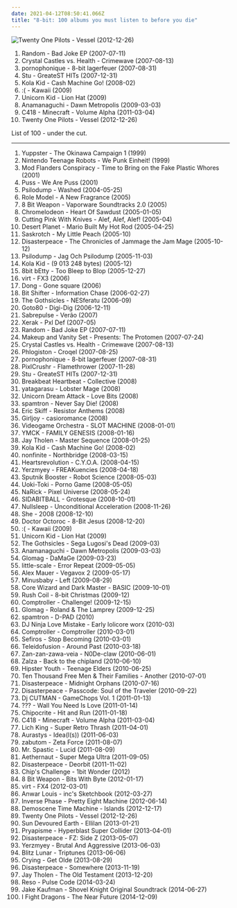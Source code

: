 ```yaml
---
date: 2021-04-12T08:50:41.066Z
title: "8-bit: 100 albums you must listen to before you die"
---
```

![Twenty One Pilots - Vessel (2012-12-26)](http://coverartarchive.org/release/77f25b0b-bb51-44fb-b7b5-9c5c391769dd/7221126832-500.jpg "Twenty One Pilots - Vessel (2012-12-26)")
<ol class="albums">
<li data-cover="http://coverartarchive.org/release/729413e9-7262-4001-a291-356411148759/3667438205-500.jpg" data-tags="chiptune" role="button">Random - Bad Joke EP (2007-07-11)</li>
<li data-cover="https://via.placeholder.com/450" data-tags="electronic" role="button">Crystal Castles vs. Health - Crimewave (2007-08-13)</li>
<li data-cover="http://coverartarchive.org/release/77baaaf6-8128-400e-aee7-0e9a6ca79692/994831655-500.jpg" data-tags="8-bit" role="button">pornophonique - 8-bit lagerfeuer (2007-08-31)</li>
<li data-cover="http://coverartarchive.org/release/717ad3d8-f8b3-4a6c-8a5e-4ab04fd63d31/27501129924-500.jpg" data-tags="8-bit, chiptune" role="button">Stu - GreateST HITs (2007-12-31)</li>
<li data-cover="http://coverartarchive.org/release/d33a1214-fac2-4bcc-a058-e2dea8988a24/4709744474-500.jpg" data-tags="8bit" role="button">Kola Kid - Cash Machine Go! (2008-02)</li>
<li data-cover="http://coverartarchive.org/release/24fbbb1c-da51-4bbc-bd71-bd8d90b55249/8362528885-500.jpg" data-tags="8bit, 8-bit, chiptune, 8 bit, chiprock, 8bit punk, intikrec" role="button">:( - Kawaii (2009)</li>
<li data-cover="http://coverartarchive.org/release/e17b5763-708e-4428-9f20-aeaee4a6b232/9551828343-500.jpg" data-tags="chiptune" role="button">Unicorn Kid - Lion Hat (2009)</li>
<li data-cover="http://coverartarchive.org/release/d6e602eb-97e5-42ca-919b-37c2ea510bad/2060277808-500.jpg" data-tags="chiptune, bitpop" role="button">Anamanaguchi - Dawn Metropolis (2009-03-03)</li>
<li data-cover="http://coverartarchive.org/release/5e396e48-5bc1-4d28-ab34-ee77dc534fed/22120675980-500.jpg" data-tags="ambient" role="button">C418 - Minecraft - Volume Alpha (2011-03-04)</li>
<li data-cover="http://coverartarchive.org/release/77f25b0b-bb51-44fb-b7b5-9c5c391769dd/7221126832-500.jpg" data-tags="alternative" role="button">Twenty One Pilots - Vessel (2012-12-26)</li>
</ol>
List of 100 - under the cut.
<!-- more -->

_________________

<ol class="albums">
<li data-cover="http://coverartarchive.org/release/0d9fe35a-c879-4a69-b4a9-b567dee018fe/4755997477-500.jpg" data-tags="8-bit, netlabel" role="button">
Yuppster - The Okinawa Campaign 1 (1999)
</li>
<li data-cover="https://img.discogs.com/0p8irWVSWkCny7_g-NMtSVSvqJw=/fit-in/600x600/filters:strip_icc():format(jpeg):mode_rgb():quality(90)/discogs-images/R-25253-1529981894-7231.jpeg.jpg" data-tags="electronica, experimental, 8-bit, abstract, idm, glitch, avant-garde, chiptune, technoid, chipmusic, glitchcore, glitch jazz, glitchtronica, glitch techno, abstract techno, chip noise, cyberjazz" role="button">
Nintendo Teenage Robots - We Punk Einheit! (1999)
</li>
<li data-cover="https://img.discogs.com/bCeOFaEfF5iTlmhbV1K8RbM8e1M=/fit-in/600x588/filters:strip_icc():format(jpeg):mode_rgb():quality(90)/discogs-images/R-10968816-1507394792-5884.jpeg.jpg" data-tags="electronic, rock, experimental, post-rock, 8bit, 8-bit, glam rock" role="button">
Mod Flanders Conspiracy - Time to Bring on the Fake Plastic Whores (2001)
</li>
<li data-cover="http://coverartarchive.org/release/35e56c2b-ec70-4dd2-80ab-e78591b82256/21841992268-500.jpg" data-tags="8-bit, 00s, sweden, mein quitschiger leiherkasten" role="button">
Puss - We Are Puss (2001)
</li>
<li data-cover="http://coverartarchive.org/release/6372e259-413c-4d51-b591-25332c773865/1945393837-500.jpg" data-tags="instrumental, 8-bit, chiptunes, nintendo music" role="button">
Psilodump - Washed (2004-05-25)
</li>
<li data-cover="http://coverartarchive.org/release/34869804-4a0c-42e4-92da-ed103977d889/3886924542-500.jpg" data-tags="electronic, 8-bit" role="button">
Role Model - A New Fragrance (2005)
</li>
<li data-cover="http://coverartarchive.org/release/79875e8b-b97c-4a38-922e-70933ce0b076/5796842386-500.jpg" data-tags="c64, nintendisco" role="button">
8 Bit Weapon - Vaporware Soundtracks 2.0 (2005)
</li>
<li data-cover="http://coverartarchive.org/release/85aa9da2-ac87-41b3-a9fa-4ca18fb5e684/8623408290-500.jpg" data-tags="8-bit, chiptune" role="button">
Chromelodeon - Heart Of Sawdust (2005-01-05)
</li>
<li data-cover="https://via.placeholder.com/450" data-tags="cybergrind, grindcore, experimental, nintendocore" role="button">
Cutting Pink With Knives - Alef, Alef, Alef! (2005-04)
</li>
<li data-cover="https://img.discogs.com/qNqV_ghuZMqLRi2T4ziE1IwrEi8=/fit-in/600x514/filters:strip_icc():format(jpeg):mode_rgb():quality(90)/discogs-images/R-702189-1193574768.jpeg.jpg" data-tags="8-bit, chiptunes, c 64" role="button">
Desert Planet - Mario Built My Hot Rod (2005-04-25)
</li>
<li data-cover="https://img.discogs.com/nqN0iWqm3amSG3PzB0Eb8jVnSYk=/fit-in/342x342/filters:strip_icc():format(jpeg):mode_rgb():quality(90)/discogs-images/R-541257-1129322208.jpeg.jpg" data-tags="instrumental, 8-bit, chiptune, chiptunes, n01s3 n k0r3, merry works" role="button">
Saskrotch - My Little Peach (2005-10)
</li>
<li data-cover="https://img.discogs.com/ZkxAwBJL7TL4dCrHMwBSY2qf0mY=/fit-in/550x550/filters:strip_icc():format(jpeg):mode_rgb():quality(90)/discogs-images/R-3523027-1333806253.png.jpg" data-tags="8-bit" role="button">
Disasterpeace - The Chronicles of Jammage the Jam Mage (2005-10-12)
</li>
<li data-cover="http://coverartarchive.org/release/519ff1ee-55ea-4b3a-8c31-afae728f0ba6/1322246316-500.jpg" data-tags="retrotechno" role="button">
Psilodump - Jag Och Psilodump (2005-11-03)
</li>
<li data-cover="http://coverartarchive.org/release/5eb1047f-6523-4ee1-aab8-35ed920bae4a/4709728768-500.jpg" data-tags="8bit" role="button">
Kola Kid - (9 013 248 bytes) (2005-12)
</li>
<li data-cover="http://coverartarchive.org/release/12d80410-1a97-4a07-8106-055830084bb7/6922897468-500.jpg" data-tags="8-bit" role="button">
8bit bEtty - Too Bleep to Blop (2005-12-27)
</li>
<li data-cover="http://coverartarchive.org/release/8bb48bf2-0997-4f30-b4cb-78f687b5f7d7/5590637502-500.jpg" data-tags="progressive metal, 8-bit, chiptune, chipmusic, free download, 8bitpeoples, vgm, chip metal, chip rock, progressive chiptune" role="button">
virt - FX3 (2006)
</li>
<li data-cover="http://coverartarchive.org/release/c25e1d4a-471a-462f-8e8e-ab64846d070d/4706197861-500.jpg" data-tags="8-bit" role="button">
Dong - Gone square (2006)
</li>
<li data-cover="http://coverartarchive.org/release/0944b888-0cda-4dba-9507-2211123bcb2c/4667208673-500.jpg" data-tags="chiptune" role="button">
Bit Shifter - Information Chase (2006-02-27)
</li>
<li data-cover="http://coverartarchive.org/release/3c428fe4-d8db-4a80-8fc3-290aa9ea6ca6/5929326396-500.jpg" data-tags="8-bit, chiptune, 8-bit goth" role="button">
The Gothsicles - NESferatu (2006-09)
</li>
<li data-cover="https://img.discogs.com/aRR8PlB4e76Yv1VvFmToH7FFpoQ=/fit-in/600x600/filters:strip_icc():format(jpeg):mode_rgb():quality(90)/discogs-images/R-850302-1482549429-4089.jpeg.jpg" data-tags="8bit, chiptune" role="button">
Goto80 - Digi-Dig (2006-12-11)
</li>
<li data-cover="https://img.discogs.com/Ao_VkYGxRf6kTkSTfulCRIXKPxQ=/fit-in/600x600/filters:strip_icc():format(jpeg):mode_rgb():quality(90)/discogs-images/R-9865725-1487610737-3854.jpeg.jpg" data-tags="8-bit, chiptune, chipbreak" role="button">
Sabrepulse - Verão (2007)
</li>
<li data-cover="https://img.discogs.com/969IXhCZKSHQ_C0Nbr6J_5mYV8A=/fit-in/340x340/filters:strip_icc():format(jpeg):mode_rgb():quality(90)/discogs-images/R-933554-1236452780.jpeg.jpg" data-tags="electro, 8bit, 8-bit, chiptune, electro punk, electro trash" role="button">
Xerak - Pxl Def (2007-05)
</li>
<li data-cover="http://coverartarchive.org/release/729413e9-7262-4001-a291-356411148759/3667438205-500.jpg" data-tags="chiptune" role="button">
Random - Bad Joke EP (2007-07-11)
</li>
<li data-cover="http://coverartarchive.org/release/aff637a8-d11c-41cf-a0fb-321e7a949d45/27685193007-500.jpg" data-tags="electronic, 8-bit, chiptune" role="button">
Makeup and Vanity Set - Presents: The Protomen (2007-07-24)
</li>
<li data-cover="https://via.placeholder.com/450" data-tags="electronic" role="button">
Crystal Castles vs. Health - Crimewave (2007-08-13)
</li>
<li data-cover="http://coverartarchive.org/release/73a60b5a-6242-4942-bca7-83436a652800/9719645639-500.jpg" data-tags="8-bit, chip prog" role="button">
Phlogiston - Croqel (2007-08-25)
</li>
<li data-cover="http://coverartarchive.org/release/77baaaf6-8128-400e-aee7-0e9a6ca79692/994831655-500.jpg" data-tags="8-bit" role="button">
pornophonique - 8-bit lagerfeuer (2007-08-31)
</li>
<li data-cover="https://img.discogs.com/qRBLG6JWmhWiLb3po5nXG0dcbiQ=/fit-in/500x500/filters:strip_icc():format(jpeg):mode_rgb():quality(90)/discogs-images/R-1154942-1498611854-1787.jpeg.jpg" data-tags="chiptune" role="button">
PixlCrushr - Flamethrower (2007-11-28)
</li>
<li data-cover="http://coverartarchive.org/release/717ad3d8-f8b3-4a6c-8a5e-4ab04fd63d31/27501129924-500.jpg" data-tags="8-bit, chiptune" role="button">
Stu - GreateST HITs (2007-12-31)
</li>
<li data-cover="https://img.discogs.com/ZFKgcUsDwGVF5Mmo_V6tW7v6dqE=/fit-in/150x150/filters:strip_icc():format(jpeg):mode_rgb():quality(90)/discogs-images/R-7022130-1431874843-1757.jpeg.jpg" data-tags="8-bit, chipmusic, free albums" role="button">
Breakbeat Heartbeat - Collective (2008)
</li>
<li data-cover="https://img.discogs.com/8d8f8f69c0b35de09d8b8b063a3d2cd54dd9e234/images/spacer.gif" data-tags="8-bit, screamo, digital hardcore, egrind, experimental nintendocore screamo, post-nerdcore" role="button">
yatagarasu - Lobster Mage (2008)
</li>
<li data-cover="http://coverartarchive.org/release/e5890e73-cf86-42c6-8cdb-a213e4239733/16149626001-500.jpg" data-tags="8-bit, chiptune" role="button">
Unicorn Dream Attack - Love Bits (2008)
</li>
<li data-cover="https://img.discogs.com/k5cjajImifWAbrZFZLfK0T7QgP4=/fit-in/400x400/filters:strip_icc():format(jpeg):mode_rgb():quality(90)/discogs-images/R-1752382-1241054224.jpeg.jpg" data-tags="electronic, 8bit, 8-bit, chiptune, capcom, megaman, chrono trigger" role="button">
spamtron - Never Say Die! (2008)
</li>
<li data-cover="http://coverartarchive.org/release/501c3761-455b-474c-91a1-0ff283fda867/2090619076-500.jpg" data-tags="8bit, 8-bit, chiptune" role="button">
Eric Skiff - Resistor Anthems (2008)
</li>
<li data-cover="http://coverartarchive.org/release/985187e6-482c-4b54-a158-15a0cd38f9df/6510177665-500.jpg" data-tags="electronic, electronica, 8-bit, chiptune, 8 bit, free download" role="button">
Girljoy - casioromance (2008)
</li>
<li data-cover="http://coverartarchive.org/release/632835d4-21b0-47b8-bd8c-a6a5657c7169/6365893630-500.jpg" data-tags="8bit, 8-bit, chiptune, videogame, cc, creative commons, free music, chiptunes, tracker, chip music, netaudio, tracker music, free albums, free album, webaudio" role="button">
Videogame Orchestra - SLOT MACHINE (2008-01-01)
</li>
<li data-cover="http://coverartarchive.org/release/c361ccc6-446f-4b8b-b02b-8461ddfe82ac/8431621724-500.jpg" data-tags="8-bit" role="button">
YMCK - FAMILY GENESIS (2008-01-16)
</li>
<li data-cover="https://img.discogs.com/AHiO_jApB_JvPu3OWvEwS_znQGY=/fit-in/400x400/filters:strip_icc():format(jpeg):mode_rgb():quality(90)/discogs-images/R-1629694-1233247336.gif.jpg" data-tags="electropop, progressive rock, prog, 8-bit, chiptune, progressive, electrorock, prog pop, chip rock, electroprog" role="button">
Jay Tholen - Master Sequence (2008-01-25)
</li>
<li data-cover="http://coverartarchive.org/release/d33a1214-fac2-4bcc-a058-e2dea8988a24/4709744474-500.jpg" data-tags="8bit" role="button">
Kola Kid - Cash Machine Go! (2008-02)
</li>
<li data-cover="http://coverartarchive.org/release/5a07f239-7108-43cc-b132-ce87afcd13ed/7912210583-500.jpg" data-tags="8-bit, chiptune" role="button">
nonfinite - Northbridge (2008-03-15)
</li>
<li data-cover="https://img.discogs.com/v-mnkFpJcGFkimRFg3I3buMVluc=/fit-in/600x594/filters:strip_icc():format(jpeg):mode_rgb():quality(90)/discogs-images/R-6601997-1487256959-9353.jpeg.jpg" data-tags="copyriot" role="button">
Heartsrevolution - C.Y.O.A. (2008-04-15)
</li>
<li data-cover="http://coverartarchive.org/release/878f95a1-ecc7-438e-aad9-aaf4be90653f/11291022040-500.jpg" data-tags="8bit, 8-bit, psychedelic, chiptune, 8 bit, micromusic, chiptunes, 8bitpeoples" role="button">
Yerzmyey - FREAKuencies (2008-04-18)
</li>
<li data-cover="https://img.discogs.com/55UBK6Rc1T5uRdiqzJ466ky0Ehc=/fit-in/359x359/filters:strip_icc():format(jpeg):mode_rgb():quality(90)/discogs-images/R-1359447-1231262811.png.jpg" data-tags="electro, 8-bit, robots" role="button">
Sputnik Booster - Robot Science (2008-05-03)
</li>
<li data-cover="https://img.discogs.com/fhyBcebfX3NZ3DuFnkKijPc4Imo=/fit-in/600x578/filters:strip_icc():format(jpeg):mode_rgb():quality(90)/discogs-images/R-1382027-1214775869.jpeg.jpg" data-tags="8-bit, free, video game music, free music, free albums" role="button">
Uoki-Toki - Porno Game (2008-05-05)
</li>
<li data-cover="https://img.discogs.com/IDsL5x0doCaZtEd0yaC-fFxgjes=/fit-in/600x500/filters:strip_icc():format(jpeg):mode_rgb():quality(90)/discogs-images/R-1352525-1212075128.jpeg.jpg" data-tags="industrial, 8-bit, chiptune, ebm, powernoise, free albums, ryhythmic noise" role="button">
NaRick - Pixel Universe (2008-05-24)
</li>
<li data-cover="https://img.discogs.com/RG5K3I4-XPNg7SM6Oo4X2mS_cww=/fit-in/360x360/filters:strip_icc():format(jpeg):mode_rgb():quality(90)/discogs-images/R-1554053-1236455615.png.jpg" data-tags="electro, 8-bit, chiptune, gameboy" role="button">
SIDABITBALL - Grotesque (2008-10-01)
</li>
<li data-cover="http://coverartarchive.org/release/b20863b4-0eb3-4065-9599-24248499ec3d/27066384557-500.jpg" data-tags="electronic, chiptune" role="button">
Nullsleep - Unconditional Acceleration (2008-11-26)
</li>
<li data-cover="http://coverartarchive.org/release/87ad2049-f57b-43de-ab61-053e9ac0a82d/3772568489-500.jpg" data-tags="electronic, 8-bit" role="button">
She - 2008 (2008-12-10)
</li>
<li data-cover="http://coverartarchive.org/release/0d938f11-67d2-4996-8b31-e18ecb26fe43/17443234242-500.jpg" data-tags="christmas" role="button">
Doctor Octoroc - 8-Bit Jesus (2008-12-20)
</li>
<li data-cover="http://coverartarchive.org/release/24fbbb1c-da51-4bbc-bd71-bd8d90b55249/8362528885-500.jpg" data-tags="8bit, 8-bit, chiptune, 8 bit, chiprock, 8bit punk, intikrec" role="button">
:( - Kawaii (2009)
</li>
<li data-cover="http://coverartarchive.org/release/e17b5763-708e-4428-9f20-aeaee4a6b232/9551828343-500.jpg" data-tags="chiptune" role="button">
Unicorn Kid - Lion Hat (2009)
</li>
<li data-cover="http://coverartarchive.org/release/881dabd1-0bb3-4cce-a726-feb57f1ac25b/5810021701-500.jpg" data-tags="electronica, 8-bit, chiptune, 8-bit gothic, henry hacksaw ep" role="button">
The Gothsicles - Sega Lugosi's Dead (2009-03)
</li>
<li data-cover="http://coverartarchive.org/release/d6e602eb-97e5-42ca-919b-37c2ea510bad/2060277808-500.jpg" data-tags="chiptune, bitpop" role="button">
Anamanaguchi - Dawn Metropolis (2009-03-03)
</li>
<li data-cover="http://coverartarchive.org/release/2ea0f215-d954-4b92-80eb-f42befed74c4/3886922399-500.jpg" data-tags="8-bit, chiptune" role="button">
Glomag - DaMaGe (2009-03-23)
</li>
<li data-cover="https://img.discogs.com/OAPHM-bBqDh2f3CmrM5EBKS6uQQ=/fit-in/600x600/filters:strip_icc():format(jpeg):mode_rgb():quality(90)/discogs-images/R-9266997-1477658830-6045.jpeg.jpg" data-tags="electronica, techno, 8-bit, idm, chiptune, chiptronica" role="button">
little-scale - Error Repeat (2009-05-05)
</li>
<li data-cover="https://img.discogs.com/qqbikIcrEWj9NrdOk3WhzkAUG1Y=/fit-in/256x256/filters:strip_icc():format(jpeg):mode_rgb():quality(90)/discogs-images/R-2594315-1292229835.gif.jpg" data-tags="8-bit, chiptune" role="button">
Alex Mauer - Vegavox 2 (2009-05-17)
</li>
<li data-cover="http://coverartarchive.org/release/2db9d407-ad7c-4575-9c6a-31d129ed79ec/6437563614-500.jpg" data-tags="instrumental" role="button">
Minusbaby - Left (2009-08-29)
</li>
<li data-cover="https://img.discogs.com/RYw6w3UoV5vsQVUO4CxMVUuyXQQ=/fit-in/600x600/filters:strip_icc():format(jpeg):mode_rgb():quality(90)/discogs-images/R-2194316-1269114848.jpeg.jpg" data-tags="electronic, electro, 8-bit, chiptune" role="button">
Core Wizard and Dark Master - BASIC (2009-10-01)
</li>
<li data-cover="http://coverartarchive.org/release/e3732b92-ab31-4db6-bce9-c750fc7ec3fb/1942592268-500.jpg" data-tags="christmas, 8bit, 8-bit, navidad, child's play" role="button">
Rush Coil - 8-bit Christmas (2009-12)
</li>
<li data-cover="https://img.discogs.com/ReOhJTB_iHaIIfCOPpFr1z_LUBw=/fit-in/600x595/filters:strip_icc():format(jpeg):mode_rgb():quality(90)/discogs-images/R-11745680-1521659207-3706.jpeg.jpg" data-tags="electronic, 8bit, 8-bit, chiptune" role="button">
Comptroller - Challenge! (2009-12-15)
</li>
<li data-cover="https://img.discogs.com/PEqFVlKtQYM3gTa6Q-y2nDiwvZo=/fit-in/230x246/filters:strip_icc():format(jpeg):mode_rgb():quality(90)/discogs-images/R-2354924-1414629868-3874.jpeg.jpg" data-tags="8-bit" role="button">
Glomag - Roland & The Lamprey (2009-12-25)
</li>
<li data-cover="https://img.discogs.com/gwKl9qhzA10jVBozp1RrZtpuhlo=/fit-in/600x600/filters:strip_icc():format(jpeg):mode_rgb():quality(90)/discogs-images/R-10662773-1501939211-4990.jpeg.jpg" data-tags="electronic, 8bit, 8-bit, chiptune, albums i got because of the album art" role="button">
spamtron - D-PAD (2010)
</li>
<li data-cover="https://img.discogs.com/StXcNqUlsx6EM3WaVIWPwptkxlQ=/fit-in/290x215/filters:strip_icc():format(jpeg):mode_rgb():quality(90)/discogs-images/R-1579111-1229841254.jpeg.jpg" data-tags="electronic, hardcore, 8bit, 8-bit, chiptune, 8 bit, lolicore, kawaii, :3" role="button">
DJ Ninja Love Mistake - Early lolicore worx (2010-03)
</li>
<li data-cover="https://img.discogs.com/fGeQDwrJw82lokfMXwLbMNYi154=/fit-in/600x595/filters:strip_icc():format(jpeg):mode_rgb():quality(90)/discogs-images/R-11745610-1521658520-1933.jpeg.jpg" data-tags="chiptune" role="button">
Comptroller - Comptroller (2010-03-01)
</li>
<li data-cover="http://coverartarchive.org/release/70908951-5065-4b8f-bfe6-e1faddb0f5a5/1708730204-500.jpg" data-tags="electronic, ambient, industrial, 8-bit, chiptune, instrumental music that makes you feel-group tag radio, post-orchestral" role="button">
Sefiros - Stop Becoming (2010-03-01)
</li>
<li data-cover="http://coverartarchive.org/release/26598ff2-4719-4d26-a3e5-5ccd77119455/17424771205-500.jpg" data-tags="8-bit, post-electro-mellow-idm-techno-jota-18-m-aviles, check it out later" role="button">
Teleidofusion - Around Past (2010-03-18)
</li>
<li data-cover="https://img.discogs.com/QcYsc7BTRzdsMTH4uDYAQlTT-Lg=/fit-in/384x384/filters:strip_icc():format(jpeg):mode_rgb():quality(90)/discogs-images/R-2894886-1306095003.png.jpg" data-tags="8-bit, idm, glitch, chiptune, progressive, chipmusic" role="button">
Zan-zan-zawa-veia - N0De-claw (2010-06-01)
</li>
<li data-cover="http://coverartarchive.org/release/65aaf598-b452-4e9b-88db-340cba1e527b/5897170138-500.jpg" data-tags="chiptune" role="button">
Zalza - Back to the chipland (2010-06-10)
</li>
<li data-cover="http://coverartarchive.org/release/2cae85a4-61a5-43a5-8b35-f74f29faccec/6670876590-500.jpg" data-tags="electronic, indie, alternative, experimental, solo, 8bit, 8-bit, psychedelic, chiptune, irish, crossover, alternative pop, europe, ireland, 10s, free music, solo artist, netaudio, experimental indie, one-man-band, art pop, bandcamp, free albums, free album, solo project, webaudio, self-released, irish underground" role="button">
Hipster Youth - Teenage Elders (2010-06-25)
</li>
<li data-cover="https://img.discogs.com/8TjeeHP_7jvrdFgvttt_S7VIsDo=/fit-in/581x600/filters:strip_icc():format(jpeg):mode_rgb():quality(90)/discogs-images/R-8222073-1457420811-9595.jpeg.jpg" data-tags="experimental, australian, 8-bit, chiptune, chip, chipmusic, chipunk" role="button">
Ten Thousand Free Men & Their Families - Another (2010-07-01)
</li>
<li data-cover="http://coverartarchive.org/release/71b9806a-7fab-4fe9-bc9a-36f8b00e2d1b/4330649701-500.jpg" data-tags="8-bit" role="button">
Disasterpeace - Midnight Orphans (2010-07-16)
</li>
<li data-cover="http://coverartarchive.org/release/670862ab-4dd8-4e8a-b385-497c093eba0b/885347231-500.jpg" data-tags="8-bit, chiptune, progressive, electrorock, chipmusic, vgm" role="button">
Disasterpeace - Passcode: Soul of the Traveler (2010-09-22)
</li>
<li data-cover="http://coverartarchive.org/release/359c4aac-98ea-42c4-9590-d81bbd59b981/3638334024-500.jpg" data-tags="electronic, alternative, 8-bit, chiptune" role="button">
Dj CUTMAN - GameChops Vol. 1 (2011-01-13)
</li>
<li data-cover="http://coverartarchive.org/release/8c21c61c-995b-423a-ac6d-1a20aa0ebd0c/20283701763-500.jpg" data-tags="dubstep, 8-bit, idm, glitch, chiptune, chipstep, glitch-step, title is declarative" role="button">
??? - Wall You Need Is Love (2011-01-14)
</li>
<li data-cover="https://img.discogs.com/Qpn4zab-AfD11r0fmSZALaBSvxg=/fit-in/600x600/filters:strip_icc():format(jpeg):mode_rgb():quality(90)/discogs-images/R-8757897-1468127199-6882.jpeg.jpg" data-tags="electronic, 8bit, 8-bit, chiptune" role="button">
Chipocrite - Hit and Run (2011-01-18)
</li>
<li data-cover="http://coverartarchive.org/release/5e396e48-5bc1-4d28-ab34-ee77dc534fed/22120675980-500.jpg" data-tags="ambient" role="button">
C418 - Minecraft - Volume Alpha (2011-03-04)
</li>
<li data-cover="http://coverartarchive.org/release/ba2930a9-ed5c-45f6-a89e-8c937cf97d19/8566158876-500.jpg" data-tags="8-bit" role="button">
Lich King - Super Retro Thrash (2011-04-01)
</li>
<li data-cover="http://coverartarchive.org/release/e64c90bd-3299-4c5e-be40-3a932374c6f7/2453779655-500.jpg" data-tags="ambient, experimental, dark ambient" role="button">
Aurastys - Idea(l(s)) (2011-06-03)
</li>
<li data-cover="http://coverartarchive.org/release/93929ade-48d1-4339-b6b3-2dda7478d083/6624722304-500.jpg" data-tags="chiptune" role="button">
zabutom - Zeta Force (2011-08-07)
</li>
<li data-cover="http://coverartarchive.org/release/5741ac20-c63c-4e93-9d82-c5562e84bef4/27500932566-500.jpg" data-tags="chiptune, 8bitpeoples" role="button">
Mr. Spastic - Lucid (2011-08-09)
</li>
<li data-cover="http://coverartarchive.org/release/6499d385-7d72-4f5e-ac7a-194b0fa48b83/9238745565-500.jpg" data-tags="8-bit, chiptune, gameboy, nes" role="button">
Aethernaut - Super Mega Ultra (2011-09-05)
</li>
<li data-cover="http://coverartarchive.org/release/4b90d2cf-9fbe-42ca-8b11-8a744331e9f7/1130981323-500.jpg" data-tags="8-bit" role="button">
Disasterpeace - Deorbit (2011-11-02)
</li>
<li data-cover="https://via.placeholder.com/450" data-tags="electronic, 8bit, 8-bit, chiptune, gameboy, lsdj, rochester, buttrock" role="button">
Chip's Challenge - 1bit Wonder (2012)
</li>
<li data-cover="http://coverartarchive.org/release/def9f08a-04cf-4241-9885-cbd40be63b77/15527178452-500.jpg" data-tags="8-bit" role="button">
8 Bit Weapon - Bits With Byte (2012-01-17)
</li>
<li data-cover="http://coverartarchive.org/release/0ba4f4db-eda0-4180-a8cc-1b96e92084ab/4706896990-500.jpg" data-tags="progressive rock, prog, fusion, 8-bit, chiptune, chipmusic, headache-inducing, chip metal, chip rock, progressive chiptune, 8-bit fusion" role="button">
virt - FX4 (2012-03-01)
</li>
<li data-cover="http://coverartarchive.org/release/3b51b530-8f72-4a30-ac05-0c0283542459/3553685071-500.jpg" data-tags="hip-hop, electronic, jazz, instrumental, reggae, ambient, downtempo, 8-bit, idm, glitch, chiptune, drone, progressive house, dark ambient, sampling" role="button">
Anwar Louis - inc's Sketchbook (2012-03-27)
</li>
<li data-cover="http://coverartarchive.org/release/a8235021-5668-40cc-81cb-ee130f0ebcfd/1443181896-500.jpg" data-tags="8-bit, chiptune" role="button">
Inverse Phase - Pretty Eight Machine (2012-06-14)
</li>
<li data-cover="http://coverartarchive.org/release/04800def-6eff-4759-982f-813d9d9d1114/3667955876-500.jpg" data-tags="electronic, dance, 8-bit, chiptune" role="button">
Demoscene Time Machine - Islands (2012-12-17)
</li>
<li data-cover="http://coverartarchive.org/release/77f25b0b-bb51-44fb-b7b5-9c5c391769dd/7221126832-500.jpg" data-tags="alternative" role="button">
Twenty One Pilots - Vessel (2012-12-26)
</li>
<li data-cover="https://img.discogs.com/Xhu9FsydTm-RcQnWGEHmDvucaFE=/fit-in/477x479/filters:strip_icc():format(jpeg):mode_rgb():quality(90)/discogs-images/R-8304142-1458994611-9532.jpeg.jpg" data-tags="chiptune" role="button">
Sun Devoured Earth - Ellilan (2013-01-21)
</li>
<li data-cover="http://coverartarchive.org/release/7bdaa0b3-ffa1-40a7-b714-837a6d41917f/21924888038-500.jpg" data-tags="experimental, avant-garde metal" role="button">
Pryapisme - Hyperblast Super Collider (2013-04-01)
</li>
<li data-cover="https://img.discogs.com/FX9RyVab4SH6F47uhKCyZTkGoBQ=/fit-in/500x500/filters:strip_icc():format(jpeg):mode_rgb():quality(90)/discogs-images/R-3562389-1335374407.jpeg.jpg" data-tags="8-bit, chiptune, albums i own digitally" role="button">
Disasterpeace - FZ: Side Z (2013-05-07)
</li>
<li data-cover="http://coverartarchive.org/release/611f9a73-96ec-44a9-b1cd-0319cf4d8b01/4695283487-500.jpg" data-tags="electronic, 8bit, 8-bit, chiptune, 8bitpeoples" role="button">
Yerzmyey - Brutal And Aggressive (2013-06-03)
</li>
<li data-cover="http://coverartarchive.org/release/79db68ff-f150-4b2a-a7cb-576647ceb8a3/4305133533-500.jpg" data-tags="8-bit, chiptune, digital fusion" role="button">
Blitz Lunar - Triptunes (2013-06-06)
</li>
<li data-cover="http://coverartarchive.org/release/ac18375c-26b8-4ab0-9c53-c7928e8ba90e/7212996100-500.jpg" data-tags="8-bit, chiptune, dorito-core" role="button">
Crying - Get Olde (2013-08-29)
</li>
<li data-cover="http://coverartarchive.org/release/664a8638-6de6-4e32-a8a1-5bc6add68a0a/5822679513-500.jpg" data-tags="8-bit, chiptune, holy favorites1" role="button">
Disasterpeace - Somewhere (2013-11-19)
</li>
<li data-cover="https://img.discogs.com/IfqzARG3l6jsroDDLQenV9rplkI=/fit-in/600x603/filters:strip_icc():format(jpeg):mode_rgb():quality(90)/discogs-images/R-12013614-1526567248-3337.jpeg.jpg" data-tags="electronic, electronica, 8-bit, chiptune, video game music" role="button">
Jay Tholen - The Old Testament (2013-12-20)
</li>
<li data-cover="http://coverartarchive.org/release/62edf5b2-29c6-47c8-9e54-d9b1a107c35a/6902532710-500.jpg" data-tags="electronic, 8-bit" role="button">
Reso - Pulse Code (2014-03-24)
</li>
<li data-cover="http://coverartarchive.org/release/0b0b21a0-457e-4c22-80e5-550df3869aed/7645162716-500.jpg" data-tags="chiptune" role="button">
Jake Kaufman - Shovel Knight Original Soundtrack (2014-06-27)
</li>
<li data-cover="http://coverartarchive.org/release/7289fed4-1518-4eff-8f1f-700e3e58ea05/11655664237-500.jpg" data-tags="power pop, 8-bit, chiptune, pop punk, nerd rock" role="button">
I Fight Dragons - The Near Future (2014-12-09)
</li>
</ol>